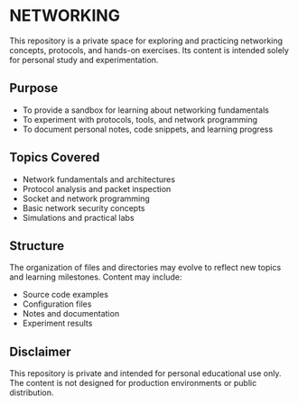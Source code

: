 # NETWORKING

This repository is a private space for exploring and practicing networking concepts, protocols, and hands-on exercises. Its content is intended solely for personal study and experimentation.

## Purpose

- To provide a sandbox for learning about networking fundamentals
- To experiment with protocols, tools, and network programming
- To document personal notes, code snippets, and learning progress

## Topics Covered

- Network fundamentals and architectures
- Protocol analysis and packet inspection
- Socket and network programming
- Basic network security concepts
- Simulations and practical labs

## Structure

The organization of files and directories may evolve to reflect new topics and learning milestones. Content may include:
- Source code examples
- Configuration files
- Notes and documentation
- Experiment results

## Disclaimer

This repository is private and intended for personal educational use only. The content is not designed for production environments or public distribution.
